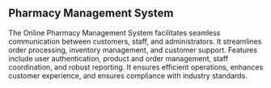 
## Pharmacy Management System

The Online Pharmacy Management System facilitates seamless communication between customers, staff, and administrators. It streamlines order processing, inventory management, and customer support. Features include user authentication, product and order management, staff coordination, and robust reporting. It ensures efficient operations, enhances customer experience, and ensures compliance with industry standards.

